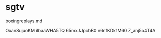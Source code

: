 # sgtv
boxingreplays.md

<item>
<title>HUNTER VS KILADZE </title>                         
<utube>Oxan8ujuoKM</utube>                 
<thumbnail></thumbnail>                
<fanart></fanart>                       
</item>

<item>
<title>PACQUIAO VS MATTHYSSE </title>                         
<utube>ilbaaWHA5TQ</utube>                 
<thumbnail></thumbnail>                
<fanart></fanart>                       
</item>

<item>
<title>CENTENO JR VS SULECKI </title>                         
<utube>65mxJJpcbB0</utube>                 
<thumbnail></thumbnail>                
<fanart></fanart>                       
</item>

<item>
<title> YARDE VS SEK</title>                         
<utube>n6nfKDk1M60</utube>                 
<thumbnail></thumbnail>                
<fanart></fanart>                       
</item>

<item>
<title>KAUFFMAN VS ALEXANDER </title>                         
<utube>Z_anj5o4T4A</utube>                 
<thumbnail></thumbnail>                
<fanart></fanart>                       
</item>
